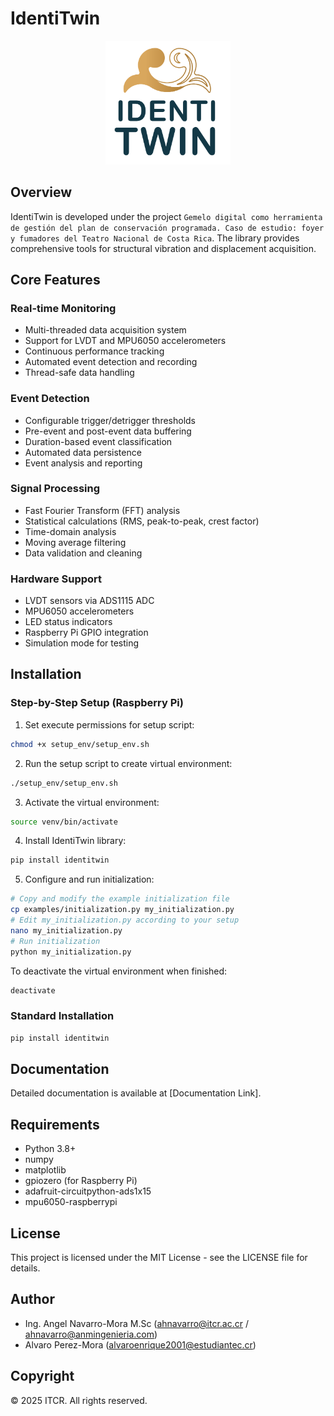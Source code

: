 # IdentiTwin

<p align="center">
  <img src="https://github.com/estructuraPy/IdentiTwin/raw/main/identitwin.png" alt="IdentiTwin Logo" width="200"/>
</p>

## Overview

IdentiTwin is developed under the project ``Gemelo digital como herramienta de gestión del plan de conservación programada. Caso de estudio: foyer y fumadores del Teatro Nacional de Costa Rica``. The library provides comprehensive tools for structural vibration and displacement acquisition.

## Core Features

### Real-time Monitoring
- Multi-threaded data acquisition system
- Support for LVDT and MPU6050 accelerometers
- Continuous performance tracking
- Automated event detection and recording
- Thread-safe data handling

### Event Detection
- Configurable trigger/detrigger thresholds
- Pre-event and post-event data buffering
- Duration-based event classification
- Automated data persistence
- Event analysis and reporting

### Signal Processing
- Fast Fourier Transform (FFT) analysis
- Statistical calculations (RMS, peak-to-peak, crest factor)
- Time-domain analysis
- Moving average filtering
- Data validation and cleaning

### Hardware Support
- LVDT sensors via ADS1115 ADC
- MPU6050 accelerometers
- LED status indicators
- Raspberry Pi GPIO integration
- Simulation mode for testing

## Installation

### Step-by-Step Setup (Raspberry Pi)

1. Set execute permissions for setup script:
```bash
chmod +x setup_env/setup_env.sh
```

2. Run the setup script to create virtual environment:
```bash
./setup_env/setup_env.sh
```

3. Activate the virtual environment:
```bash
source venv/bin/activate
```

4. Install IdentiTwin library:
```bash
pip install identitwin
```

5. Configure and run initialization:
```bash
# Copy and modify the example initialization file
cp examples/initialization.py my_initialization.py
# Edit my_initialization.py according to your setup
nano my_initialization.py
# Run initialization
python my_initialization.py
```

To deactivate the virtual environment when finished:
```bash
deactivate
```

### Standard Installation

```bash
pip install identitwin
```

## Documentation

Detailed documentation is available at [Documentation Link].

## Requirements

- Python 3.8+
- numpy
- matplotlib
- gpiozero (for Raspberry Pi)
- adafruit-circuitpython-ads1x15
- mpu6050-raspberrypi

## License

This project is licensed under the MIT License - see the LICENSE file for details.

## Author

- Ing. Angel Navarro-Mora M.Sc (ahnavarro@itcr.ac.cr / ahnavarro@anmingenieria.com)
- Alvaro Perez-Mora (alvaroenrique2001@estudiantec.cr)
 
## Copyright

© 2025 ITCR. All rights reserved.
